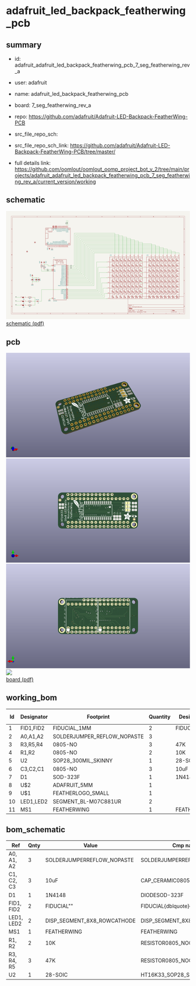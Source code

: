 # adafruit_led_backpack_featherwing_pcb
 
## summary 
* id: adafruit_adafruit_led_backpack_featherwing_pcb_7_seg_featherwing_rev_a
* user: adafruit
* name: adafruit_led_backpack_featherwing_pcb
* board: 7_seg_featherwing_rev_a
* repo: https://github.com/adafruit/Adafruit-LED-Backpack-FeatherWing-PCB



* src_file_repo_sch: 
* src_file_repo_sch_link: https://github.com/adafruit/Adafruit-LED-Backpack-FeatherWing-PCB/tree/master/
* full details link: https://github.com/oomlout/oomlout_oomp_project_bot_v_2/tree/main/projects/adafruit_adafruit_led_backpack_featherwing_pcb_7_seg_featherwing_rev_a/current_version/working  

## schematic  
![](working_schematic_600.png)  
[schematic (pdf)](working_schematic.pdf) 






















## pcb  
![](working_3d_600.png) 
![](working_3d_front_600.png)  
![](working_3d_back_600.png)  
![](working_600.png)  
[board (pdf)](working.pdf)  

## working_bom
| Id | Designator | Footprint | Quantity | Designation | Supplier and ref |  | None | 
| --- | --- | --- | --- | --- | --- | --- | --- | 
| 1 | FID1,FID2 | FIDUCIAL_1MM | 2 | FIDUCIAL" |  |  | [''] | 
| 2 | A0,A1,A2 | SOLDERJUMPER_REFLOW_NOPASTE | 3 |  |  |  | [''] | 
| 3 | R3,R5,R4 | 0805-NO | 3 | 47K |  |  | [''] | 
| 4 | R1,R2 | 0805-NO | 2 | 10K |  |  | [''] | 
| 5 | U2 | SOP28_300MIL_SKINNY | 1 | 28-SOIC |  |  | [''] | 
| 6 | C3,C2,C1 | 0805-NO | 3 | 10uF |  |  | [''] | 
| 7 | D1 | SOD-323F | 1 | 1N4148 |  |  | [''] | 
| 8 | U$2 | ADAFRUIT_5MM | 1 |  |  |  | [''] | 
| 9 | U$1 | FEATHERLOGO_SMALL | 1 |  |  |  | [''] | 
| 10 | LED1,LED2 | SEGMENT_BL-M07C881UR | 2 |  |  |  | [''] | 
| 11 | MS1 | FEATHERWING | 1 | FEATHERWING |  |  | [''] | 


## bom_schematic
| Ref | Qnty | Value | Cmp name | Footprint | Description | Vendor | DNP | 
| --- | --- | --- | --- | --- | --- | --- | --- | 
| A0, A1, A2 | 3 | SOLDERJUMPERREFLOW_NOPASTE | SOLDERJUMPERREFLOW_NOPASTE | working:SOLDERJUMPER_REFLOW_NOPASTE |  |  |  | 
| C1, C2, C3 | 3 | 10uF | CAP_CERAMIC0805-NOOUTLINE | working:0805-NO |  |  |  | 
| D1 | 1 | 1N4148 | DIODESOD-323F | working:SOD-323F |  |  |  | 
| FID1, FID2 | 2 | FIDUCIAL"" | FIDUCIAL{dblquote}{dblquote} | working:FIDUCIAL_1MM |  |  |  | 
| LED1, LED2 | 2 | DISP_SEGMENT_8X8_ROWCATHODE | DISP_SEGMENT_8X8_ROWCATHODE | working:SEGMENT_BL-M07C881UR |  |  |  | 
| MS1 | 1 | FEATHERWING | FEATHERWING | working:FEATHERWING |  |  |  | 
| R1, R2 | 2 | 10K | RESISTOR0805_NOOUTLINE | working:0805-NO |  |  |  | 
| R3, R4, R5 | 3 | 47K | RESISTOR0805_NOOUTLINE | working:0805-NO |  |  |  | 
| U2 | 1 | 28-SOIC | HT16K33_SOP28_SKINNY | working:SOP28_300MIL_SKINNY |  |  |  | 



